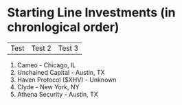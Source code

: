 # Starting Line Investments (in chronlogical order)

<table>
  <tr>
    <td> Test </td>
    <td> Test 2 </td>
    <td> Test 3 </td>
  </tr>
  </table>
  
1. Cameo - Chicago, IL
2. Unchained Capital - Austin, TX
3. Haven Protocol ($XHV) - Unknown
4. Clyde - New York, NY
5. Athena Security - Austin, TX
